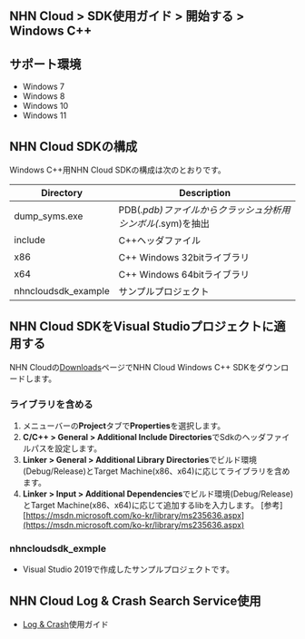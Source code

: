 ## NHN Cloud > SDK使用ガイド > 開始する > Windows C++ 

## サポート環境
* Windows 7
* Windows 8
* Windows 10
* Windows 11

## NHN Cloud SDKの構成

Windows C++用NHN Cloud SDKの構成は次のとおりです。 

| Directory | Description | 
|---|---|
| dump_syms.exe| PDB(*.pdb)ファイルからクラッシュ分析用シンボル(*.sym)を抽出 |
| include| C++ヘッダファイル |
| x86| C++ Windows 32bitライブラリ |
| x64| C++ Windows 64bitライブラリ |
| nhncloudsdk_example | サンプルプロジェクト |

## NHN Cloud SDKをVisual Studioプロジェクトに適用する 

NHN Cloudの[Downloads](../../../Download/#toast-sdk)ページでNHN Cloud Windows C++ SDKをダウンロードします。 

### ライブラリを含める 

1. メニューバーの**Project**タブで**Properties**を選択します。 
2. **C/C++ > General > Additional Include Directories**でSdkのヘッダファイルパスを設定します。 
3. **Linker > General > Additional Library Directories**でビルド環境(Debug/Release)とTarget Machine(x86、x64)に応じてライブラリを含めます。 
4. **Linker > Input > Additional Dependencies**でビルド環境(Debug/Release)とTarget Machine(x86、x64)に応じて追加するlibを入力します。 
[参考] [https://msdn.microsoft.com/ko-kr/library/ms235636.aspx](https://msdn.microsoft.com/ko-kr/library/ms235636.aspx)

### nhncloudsdk_exmple
* Visual Studio 2019で作成したサンプルプロジェクトです。

## NHN Cloud Log & Crash Search Service使用

* [Log & Crash](./log-collector-windows)使用ガイド
